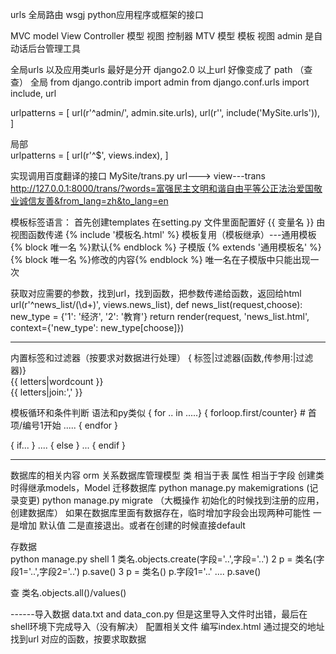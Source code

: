 urls  全局路由
wsgj  python应用程序或框架的接口

MVC   model   View   Controller    模型  视图  控制器
MTV   模型  模板   视图
admin  是自动话后台管理工具  

全局urls  以及应用类urls  最好是分开  django2.0 以上url 好像变成了 path （查查）
全局
from django.contrib import admin
from django.conf.urls import include, url

urlpatterns = [
    url(r'^admin/', admin.site.urls),
    url(r'', include('MySite.urls')),
]

局部  
urlpatterns = [
    url(r'^$', views.index),
]

实现调用百度翻译的接口  MySite/trans.py   url---> view---trans    
http://127.0.0.1:8000/trans/?words=富强民主文明和谐自由平等公正法治爱国敬业诚信友善&from_lang=zh&to_lang=en  

模板标签语言： 首先创建templates  在setting.py 文件里面配置好
    {{ 变量名 }}   由视图函数传递
    {% include '模板名.html' %}
    模板复用（模板继承）---通用模板  {% block 唯一名 %}默认{% endblock %}
    子模版  {% extends '通用模板名' %}
            {% block 唯一名 %}修改的内容{% endblock %}      唯一名在子模版中只能出现一次

获取对应需要的参数，找到url，找到函数，把参数传递给函数，返回给html
url(r'^news_list/(\d+)', views.news_list),
def news_list(request,choose):
	new_type = {'1': '经济', '2': '教育'}
	return render(request, 'news_list.html', context={'new_type': new_type[choose]})

--------
内置标签和过滤器（按要求对数据进行处理）  { 标签|过滤器(函数,传参用:|过滤器)}    
{{ letters|wordcount }}<br>
{{ letters|join:',' }}<br>

模板循环和条件判断  语法和py类似
{ for .. in .....}
    { forloop.first/counter} # 首项/编号1开始
    .....
{ endfor }

{ if... }
....
{ else }
...
{ endif }

------
数据库的相关内容 orm  关系数据库管理模型  类  相当于表  属性 相当于字段  创建类时得继承models，Model
迁移数据库  python manage.py makemigrations (记录变更)     python manage.py migrate  （大概操作 初始化的时候找到注册的应用，创建数据库）
如果在数据库里面有数据存在，临时增加字段会出现两种可能性  一是增加 默认值  二是直接退出。或者在创建的时候直接default

存数据  
python manage.py shell
1 类名.objects.create(字段='..',字段='..')
2 p = 类名(字段1='..',字段2='..')   p.save()
3 p = 类名()  p.字段1='..' ....     p.save()

查  类名.objects.all()/values()

------导入数据  data.txt  and data_con.py  但是这里导入文件时出错，最后在 shell环境下完成导入（没有解决）
配置相关文件 编写index.html  通过提交的地址找到url 对应的函数，按要求取数据
